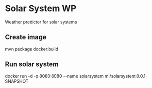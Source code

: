 # Solar System WP
Weather predictor for solar systems

## Create image

mvn package docker:build


## Run solar system

docker run -d -p 8080:8080 --name solarsystem ml/solarsystem:0.0.1-SNAPSHOT
